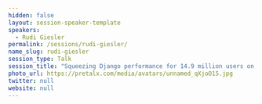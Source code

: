 ```yaml
---
hidden: false
layout: session-speaker-template
speakers: 
  - Rudi Giesler
permalink: /sessions/rudi-giesler/
name_slug: rudi-giesler
session_type: Talk
session_title: "Squeezing Django performance for 14.9 million users on WhatsApp"
photo_url: https://pretalx.com/media/avatars/unnamed_qXjoO15.jpg
twitter: null
website: null
---
```


